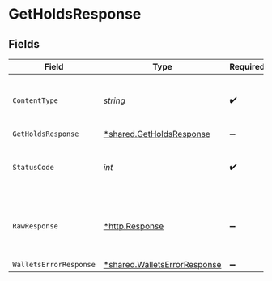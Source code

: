 # GetHoldsResponse


## Fields

| Field                                                                              | Type                                                                               | Required                                                                           | Description                                                                        |
| ---------------------------------------------------------------------------------- | ---------------------------------------------------------------------------------- | ---------------------------------------------------------------------------------- | ---------------------------------------------------------------------------------- |
| `ContentType`                                                                      | *string*                                                                           | :heavy_check_mark:                                                                 | HTTP response content type for this operation                                      |
| `GetHoldsResponse`                                                                 | [*shared.GetHoldsResponse](../../../pkg/models/shared/getholdsresponse.md)         | :heavy_minus_sign:                                                                 | Holds                                                                              |
| `StatusCode`                                                                       | *int*                                                                              | :heavy_check_mark:                                                                 | HTTP response status code for this operation                                       |
| `RawResponse`                                                                      | [*http.Response](https://pkg.go.dev/net/http#Response)                             | :heavy_minus_sign:                                                                 | Raw HTTP response; suitable for custom response parsing                            |
| `WalletsErrorResponse`                                                             | [*shared.WalletsErrorResponse](../../../pkg/models/shared/walletserrorresponse.md) | :heavy_minus_sign:                                                                 | Error                                                                              |